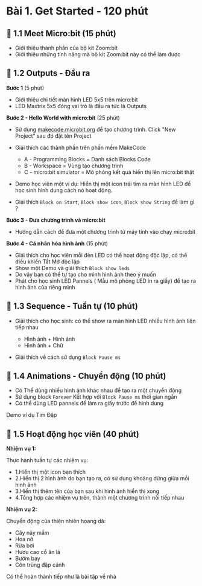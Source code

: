 # Bài 1. Get Started - 120 phút

## 💛 1.1 Meet Micro:bit (15 phút)

* Giới thiệu thành phần của bộ kit Zoom:bit
* Giới thiệu những tính năng mà bộ kit Zoom:bit này có thể làm được

## 💛 1.2  Outputs - Đầu ra

**Bước 1** (5 phút)

* Giới thiệu chi tiết màn hình LED 5x5 trên micro:bit 
* LED Maxtrix 5x5 đóng vai trò là đầu ra tức là Outputs

**Bước 2 - Hello World with micro:bit** (25 phút)

* Sử dụng [makecode.microbit.org](https://makecode.microbit.org/) để tạo chương trình. Click "New Project" sau đó đặt tên Project

* Giải thích các thành phần trên phần mềm MakeCode
  * A - Programming Blocks =  Danh sách Blocks Code
  * B - Workspace = Vùng tạo chương trình
  * C - micro:bit simulator = Mô phỏng kết quả hiển thị lên micro:bit thật

* Demo học viên một ví dụ: Hiển thị một icon trái tim ra màn hình LED để học sinh hình dung cách nó hoạt động.
* Giải thích `Block on Start`, `Block show icon`, `Block show String` để làm gì ?

**Bước 3 - Đưa chương trình và micro:bit**

* Hướng dẫn cách để đưa một chương trình từ máy tính vào chạy micro:bit


**Bước 4 - Cá nhân hóa hình ảnh** (15 phút)

* Giải thích cho học viên mỗi đèn LED có thể hoạt động độc lập, có thể điều khiển Tắt Mở độc lập
* Show một Demo và giải thích `Block show leds`
* Do vậy bạn có thể tự tạo cho mình hình ảnh theo ý muốn 
* Phát cho học sinh LED Pannels ( Mẫu mô phỏng LED in ra giấy) để tạo ra hình ảnh của riêng mình


## 💛 1.3 Sequence - Tuần tự (10 phút)

* Giải thích cho học sinh: có thể show ra màn hình LED nhiều hình ảnh liên tiếp nhau
  * Hình ảnh + Hình ảnh
  * Hình ảnh + Chữ

* Giải thích về cách sử dụng `Block Pause ms`

## 💛 1.4 Animations - Chuyển động (10 phút)

* Có Thể dùng nhiều hình ảnh khác nhau để tạo ra một chuyển động
* Sử dụng block `Forever` Kết hợp với `Block Pause ms` thời gian ngắn
* Có thể dùng LED pannels để làm ra giấy trước để hình dung

Demo ví dụ Tim Đập


## 💛 1.5 Hoạt động học viên (40 phút)

**Nhiệm vụ 1:**

Thực hành tuần tự các nhiệm vụ:

* 1.Hiển thị một icon bạn thích
* 2.Hiển thị 2 hình ảnh do bạn tạo ra, có sử dụng khoảng dừng giữa mỗi hình ảnh
* 3.Hiển thị thêm tên của bạn sau khi hình ảnh hiển thị xong
* 4.Tổng hợp các nhiệm vụ trên, thành một chương trình nối tiếp nhau

**Nhiệm vụ 2:**

Chuyển động của thiên nhiên hoang dã:

* Cây nảy mầm
* Hoa nở
* Rừa bơi
* Hươu cao cổ ăn lá
* Bướm bay
* Côn trùng đập cánh

Có thể hoàn thành tiếp như là bài tập về nhà